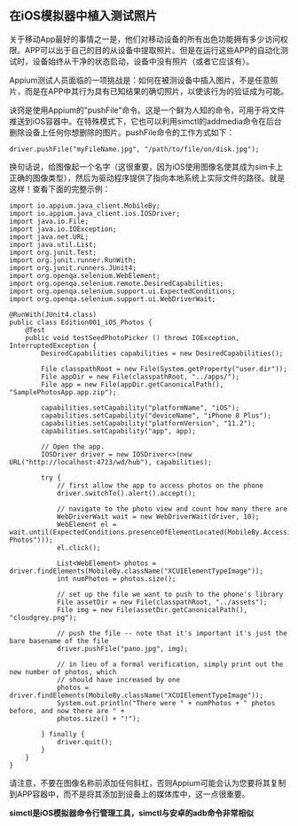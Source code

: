 ## 在iOS模拟器中植入测试照片

关于移动App最好的事情之一是，他们对移动设备的所有出色功能拥有多少访问权限。APP可以出于自己的目的从设备中提取照片。但是在运行这些APP的自动化测试时，设备始终从干净的状态启动，设备中没有照片（或者它应该有）。

Appium测试人员面临的一项挑战是：如何在被测设备中插入图片，不是任意照片，而是在APP中其行为具有已知结果的确切照片，以使该行为的验证成为可能。 

诀窍是使用Appium的"pushFile"命令。这是一个鲜为人知的命令，可用于将文件推送到iOS容器中。在特殊模式下，它也可以利用simctl的addmedia命令在后台删除设备上任何你想删除的图片。pushFile命令的工作方式如下：
```
driver.pushFile("myFileName.jpg", "/path/to/file/on/disk.jpg");
```

换句话说，给图像起一个名字（这很重要，因为iOS使用图像名使其成为sim卡上正确的图像类型），然后为驱动程序提供了指向本地系统上实际文件的路径。就是这样！查看下面的完整示例：
```
import io.appium.java_client.MobileBy;
import io.appium.java_client.ios.IOSDriver;
import java.io.File;
import java.io.IOException;
import java.net.URL;
import java.util.List;
import org.junit.Test;
import org.junit.runner.RunWith;
import org.junit.runners.JUnit4;
import org.openqa.selenium.WebElement;
import org.openqa.selenium.remote.DesiredCapabilities;
import org.openqa.selenium.support.ui.ExpectedConditions;
import org.openqa.selenium.support.ui.WebDriverWait;

@RunWith(JUnit4.class)
public class Edition001_iOS_Photos {
    @Test
    public void testSeedPhotoPicker () throws IOException, InterruptedException {
        DesiredCapabilities capabilities = new DesiredCapabilities();

        File classpathRoot = new File(System.getProperty("user.dir"));
        File appDir = new File(classpathRoot, "../apps/");
        File app = new File(appDir.getCanonicalPath(), "SamplePhotosApp.app.zip");

        capabilities.setCapability("platformName", "iOS");
        capabilities.setCapability("deviceName", "iPhone 8 Plus");
        capabilities.setCapability("platformVersion", "11.2");
        capabilities.setCapability("app", app);

        // Open the app.
        IOSDriver driver = new IOSDriver<>(new URL("http://localhost:4723/wd/hub"), capabilities);

        try {
            // first allow the app to access photos on the phone
            driver.switchTo().alert().accept();

            // navigate to the photo view and count how many there are
            WebDriverWait wait = new WebDriverWait(driver, 10);
            WebElement el = wait.until(ExpectedConditions.presenceOfElementLocated(MobileBy.AccessibilityId("All Photos")));
            el.click();

            List<WebElement> photos = driver.findElements(MobileBy.className("XCUIElementTypeImage"));
            int numPhotos = photos.size();

            // set up the file we want to push to the phone's library
            File assetDir = new File(classpathRoot, "../assets");
            File img = new File(assetDir.getCanonicalPath(), "cloudgrey.png");

            // push the file -- note that it's important it's just the bare basename of the file
            driver.pushFile("pano.jpg", img);

            // in lieu of a formal verification, simply print out the new number of photos, which
            // should have increased by one
            photos = driver.findElements(MobileBy.className("XCUIElementTypeImage"));
            System.out.println("There were " + numPhotos + " photos before, and now there are " +
            photos.size() + "!");

        } finally {
            driver.quit();
        }
    }
}
```

请注意，不要在图像名称前添加任何斜杠，否则Appium可能会认为您要将其复制到APP容器中，而不是将其添加到设备上的媒体库中，这一点很重要。


**simctl是iOS模拟器命令行管理工具，simctl与安卓的adb命令非常相似**

